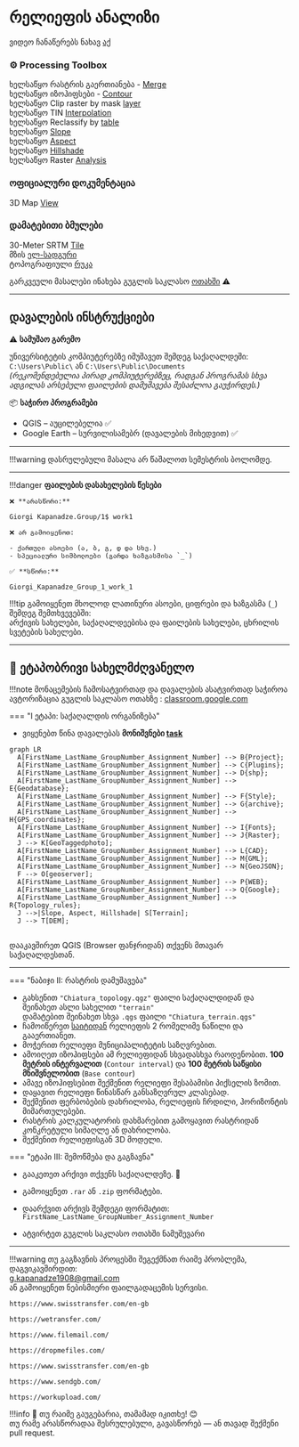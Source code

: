 # რელიეფის ანალიზი

ვიდეო ჩანაწერებს ნახავ [აქ](https://ezdanapak.github.io/GTU-GIS/GIS_SKA/Videos/) <br>


### ⚙️ Processing Toolbox <br>

ხელსაწყო რასტრის გაერთიანება - [Merge](https://docs.qgis.org/3.40/en/docs/user_manual/processing_algs/gdal/rastermiscellaneous.html#gdalmerge) <br>
ხელსაწყო იზოჰიფსები - [Contour](https://docs.qgis.org/3.40/en/docs/user_manual/processing_algs/gdal/rasterextraction.html#gdalcontour) <br>
ხელსაწყო Clip raster by mask [layer](https://docs.qgis.org/3.40/en/docs/user_manual/processing_algs/gdal/rasterextraction.html#gdalcliprasterbymasklayer)  <br>
ხელსაწყო TIN [Interpolation](https://docs.qgis.org/3.40/en/docs/user_manual/processing_algs/qgis/interpolation.html#qgistininterpolation) <br>
ხელსაწყო Reclassify by [table](https://docs.qgis.org/3.40/en/docs/user_manual/processing_algs/qgis/rasteranalysis.html#qgisreclassifybytable)  <br>
ხელსაწყო [Slope](https://docs.qgis.org/3.40/en/docs/user_manual/processing_algs/qgis/rasterterrainanalysis.html#qgisslope) <br>
ხელსაწყო [Aspect](https://docs.qgis.org/3.40/en/docs/user_manual/processing_algs/qgis/rasterterrainanalysis.html#qgisaspect) <br>
ხელსაწყო [Hillshade](https://docs.qgis.org/3.40/en/docs/user_manual/processing_algs/qgis/rasterterrainanalysis.html#qgishillshade) <br>
ხელსაწყო Raster [Analysis](https://docs.qgis.org/3.40/en/docs/user_manual/working_with_raster/raster_analysis.html) <br>

### ოფიციალური დოკუმენტაცია <br>

3D Map [View](https://docs.qgis.org/3.40/en/docs/user_manual/map_views/3d_map_view.html) <br>


### დამატებითი ბმულები <br>

30-Meter SRTM [Tile](https://en.wikipedia.org/wiki/Geospatial_topology) <br>
მზის [ელ-სადგური](https://kapanadze.medium.com/%E1%83%9B%E1%83%96%E1%83%98%E1%83%A1-%E1%83%94%E1%83%9A-%E1%83%A1%E1%83%90%E1%83%93%E1%83%92%E1%83%A3%E1%83%A0%E1%83%98-564fcf10776f) <br>
ტოპოგრაფიული [რუკა](https://kapanadze.medium.com/%E1%83%9E%E1%83%98%E1%83%A0%E1%83%95%E1%83%94%E1%83%9A%E1%83%98-%E1%83%A1%E1%83%98%E1%83%A7%E1%83%95%E1%83%90%E1%83%A0%E1%83%A3%E1%83%9A%E1%83%98-ccbe373a05e0) <br>




გარკვეული მასალები ინახება გუგლის საკლასო [ოთახში](https://classroom.google.com/c/Nzg3MzAxMDU4MzEy/m/Nzg3NTk5MzU2OTYw/details) ⚠️ <br>

---
## დავალების ინსტრუქციები

⚠️ **სამუშაო გარემო**

უნივერსიტეტის კომპიუტერებზე იმუშავეთ შემდეგ საქაღალდეში:  
`C:\Users\Public\` ან `C:\Users\Public\Documents`  
*(რეკომენდებულია პირად კომპიუტერებზეც, რადგან პროგრამას სხვა ადგილას არსებული ფაილების დამუშავება შესაძლოა გაუჭირდეს.)*

📦 **საჭირო პროგრამები**

* QGIS – აუცილებელია ✅  
* Google Earth – სურვილისამებრ (დავალების მიხედვით) ✅  

---

!!!warning
    დასრულებული მასალა არ წაშალოთ სემესტრის ბოლომდე.
    
---

!!!danger 
    **ფაილების დასახელების წესები**

    ❌ **არასწორი:**  

    Giorgi Kapanadze.Group/1$ work1  

    ❌ არ გამოიყენოთ:

    - ქართული ასოები (ა, ბ, გ, დ და სხვ.)  
    - სპეციალური სიმბოლოები (გარდა ხაზგასმისა `_`)

    ✅ **სწორი:**  

    Giorgi_Kapanadze_Group_1_work_1  

!!!tip
    გამოიყენეთ მხოლოდ ლათინური ასოები, ციფრები და ხაზგასმა (`_`) შემდეგ შემთხვევებში:  
    არქივის სახელები, საქაღალდეებისა და ფაილების სახელები, ცხრილის სვეტების სახელები.

---

## 📘 ეტაპობრივი სახელმძღვანელო

!!!note
    მონაცემების ჩამოსატვირთად და დავალების ასატვირთად საჭიროა ავტორიზაცია გუგლის საკლასო ოთახზე
     : [classroom.google.com](https://classroom.google.com/)

=== "I ეტაპი: საქაღალდის ორგანიზება"
* ვიყენებთ წინა დავალებას **მონიშვნები [task](https://ezdanapak.github.io/GTU-GIS/GIS_SKA/Lab/Selection/)**



``` mermaid
graph LR
  A[FirstName_LastName_GroupNumber_Assignment_Number] --> B{Project};
  A[FirstName_LastName_GroupNumber_Assignment_Number] --> C{Plugins};
  A[FirstName_LastName_GroupNumber_Assignment_Number] --> D{shp};
  A[FirstName_LastName_GroupNumber_Assignment_Number] --> E{Geodatabase};
  A[FirstName_LastName_GroupNumber_Assignment_Number] --> F{Style};
  A[FirstName_LastName_GroupNumber_Assignment_Number] --> G{archive};
  A[FirstName_LastName_GroupNumber_Assignment_Number] --> H{GPS_coordinates};
  A[FirstName_LastName_GroupNumber_Assignment_Number] --> I{Fonts};
  A[FirstName_LastName_GroupNumber_Assignment_Number] --> J{Raster};
  J --> K[GeoTaggedphoto];
  A[FirstName_LastName_GroupNumber_Assignment_Number] --> L{CAD};
  A[FirstName_LastName_GroupNumber_Assignment_Number] --> M{GML};
  A[FirstName_LastName_GroupNumber_Assignment_Number] --> N{GeoJSON};
  F --> O[geoserver];
  A[FirstName_LastName_GroupNumber_Assignment_Number] --> P{WEB};
  A[FirstName_LastName_GroupNumber_Assignment_Number] --> Q{Google};
  A[FirstName_LastName_GroupNumber_Assignment_Number] --> R{Topology_rules};
  J -->|Slope, Aspect, Hillshade| S[Terrain];
  J --> T[DEM];


```

დააკავშირეთ QGIS (Browser ფანჯრიდან) თქვენს მთავარ საქაღალდესთან.

---

=== "ნაბიჯი II: რასტრის დამუშავება"

* გახსენით `"Chiatura_topology.qgz"` ფაილი საქაღალდიდან და შეინახეთ ასლი სახელით `"terrain"`  
  დამატებით შეინახეთ სხვა `.qgs` ფაილი `"Chiatura_terrain.qgs"`   <br>
* ჩამოიწერეთ [საიტიდან](https://dwtkns.com/srtm30m/) რელიეფის 2 რომელიმე ნაწილი და გააერთიანეთ.   <br>
* მოჭერით რელიეფი მუნიციპალიტეტის საზღვრებით.  <br>
* ამოიღეთ იზოჰიფსები ამ რელიეფიდან სხვადასხვა რაოდენობით. **100 მეტრის ინტერვალით** (`Contour interval`) და **100 მეტრის საწყისი მნიშვნელობით** (`Base contour`) <br>
* ამავე იზოჰიფსებით შექმენით რელიეფი შესაბამისი პიქსელის ზომით. <br>
* დაყავით რელიეფი წინასწარ განსაზღვრულ კლასებად. <br>
* შექმენით ფერბობების დახრილობა, რელიეფის ჩრდილი, ჰორიზონტის მიმართულებები. <br>
* რასტრის კალკულატორის დახმარებით გამოყავით რასტრიდან კონკრეტული სიმაღლე ან დახრილობა.  <br>
* შექმენით რელიეფისგან 3D მოდელი. <br>



=== "ეტაპი III: შემოწმება და გაგზავნა"
* გააკეთეთ არქივი თქვენს საქაღალდეზე. 💾
* გამოიყენეთ `.rar` ან `.zip` ფორმატები.
* დაარქვით არქივს შემდეგი ფორმატით:  
  `FirstName_LastName_GroupNumber_Assignment_Number`

* ატვირტეთ გუგლის საკლასო ოთახში ნამუშევარი

---

!!!warning
    თუ გაგზავნის პროცესში შეგექმნათ რაიმე პრობლემა, დაგვიკავშირდით:  
    g.kapanadze1908@gmail.com  
    ან გამოიყენეთ ნებისმიერი ფაილგადაცემის სერვისი. <br>

    https://www.swisstransfer.com/en-gb

    https://wetransfer.com/

    https://www.filemail.com/

    https://dropmefiles.com/

    https://www.swisstransfer.com/en-gb

    https://www.sendgb.com/

    https://workupload.com/ 

!!!info
    📌 თუ რაიმე გაუგებარია, თამამად იკითხე! 😊  
    თუ რამე არასწორადაა შესრულებული, გავასწორებ — ან თავად შექმენი pull request. 